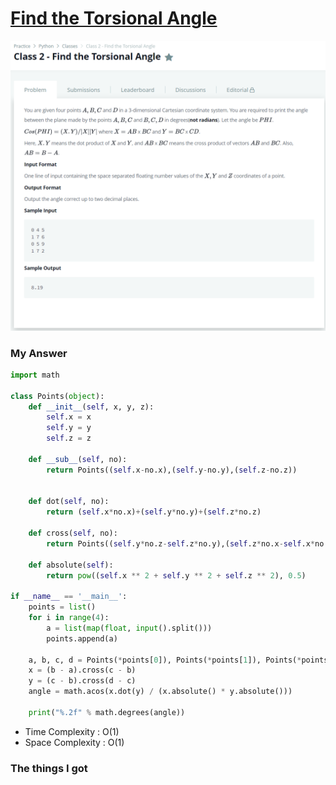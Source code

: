 # [Find the Torsional Angle](https://www.hackerrank.com/challenges/nested-list/problem)

![image](Problem.png)



### My Answer

```python
import math

class Points(object):
    def __init__(self, x, y, z):
        self.x = x
        self.y = y
        self.z = z

    def __sub__(self, no):
        return Points((self.x-no.x),(self.y-no.y),(self.z-no.z))


    def dot(self, no):
        return (self.x*no.x)+(self.y*no.y)+(self.z*no.z)

    def cross(self, no):
        return Points((self.y*no.z-self.z*no.y),(self.z*no.x-self.x*no.z),(self.x*no.y-self.y*no.x))
    
    def absolute(self):
        return pow((self.x ** 2 + self.y ** 2 + self.z ** 2), 0.5)

if __name__ == '__main__':
    points = list()
    for i in range(4):
        a = list(map(float, input().split()))
        points.append(a)

    a, b, c, d = Points(*points[0]), Points(*points[1]), Points(*points[2]), Points(*points[3])
    x = (b - a).cross(c - b)
    y = (c - b).cross(d - c)
    angle = math.acos(x.dot(y) / (x.absolute() * y.absolute()))

    print("%.2f" % math.degrees(angle))
```

* Time Complexity : O(1)
* Space Complexity : O(1)



### The things I got

